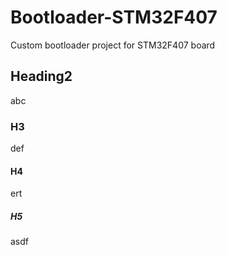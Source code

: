 # Bootloader-STM32F407
Custom bootloader project for STM32F407 board

## Heading2
abc

### H3
def

#### H4
ert

##### H5
asdf
